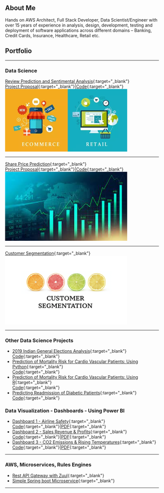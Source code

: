 ## About Me

Hands on AWS Architect, Full Stack Developer, Data Scientist/Engineer with over 15 years of experience in analysis, design, development, testing and deployment of software applications across different domains – Banking, Credit Cards, Insurance, Healthcare, Retail etc.


## Portfolio

---

### Data Science 

[Review Prediction and Sentimental Analysis](https://github.com/abhigyanmisra/dsc680/blob/master/Project1){:target="_blank"}
<br>
[Project Proposal](https://github.com/abhigyanmisra/dsc680/blob/master/Project1/Proposal%20-%20Review%20Prediction%20and%20Sentimental%20Analysis.docx){:target="_blank"}|[Code](https://github.com/abhigyanmisra/dsc680/blob/master/Project1/ReviewPredictionNSentimentalAnalysis.ipynb){:target="_blank"}
<br>
<img src="images/ecommerce-retail.png" width="400" />

---
[Share Price Prediction](/pdf/sample_presentation.pdf){:target="_blank"}
<br>
[Project Proposal](https://github.com/abhigyanmisra/dsc680/blob/master/Project2/Proposal%20-%20Share%20Price%20Prediction%20%26%20Trend%20Analysis.docx){:target="_blank"}|[Code](https://github.com/abhigyanmisra/dsc680/blob/master/Project2/SharePrediction.ipynb){:target="_blank"}
<img src="images/stock-market.jpg" width="400"/>

---
[Customer Segmentation](http://example.com/){:target="_blank"}
<br>
<img src="images/customer-segmentation.png" width="400"/>

---
### Other Data Science Projects

- [2019 Indian General Elections Analysis](https://github.com/abhigyanmisra/dsc680/tree/master/IndianElectionsAnalysis){:target="_blank"}
<br>[Code](https://github.com/abhigyanmisra/dsc680/blob/master/IndianElectionsAnalysis/IndianElectionAnalysis.ipynb){:target="_blank"}
- [Prediction of Mortality Risk for Cardio Vascular Patients: Using Python](https://github.com/abhigyanmisra/dsc680/tree/master/MortalityPredictionUsingPython){:target="_blank"}<br>[Code](https://github.com/abhigyanmisra/dsc680/blob/master/MortalityPredictionUsingPython/MortalityPredictionUsingPython.ipynb){:target="_blank"}
- [Prediction of Mortality Risk for Cardio Vascular Patients: Using R](https://github.com/abhigyanmisra/dsc680/tree/master/MortalityPredictionUsingR){:target="_blank"}<br>[Code](https://github.com/abhigyanmisra/dsc680/blob/master/MortalityPredictionUsingR/MortalityPredictionUsingR.Rmd){:target="_blank"}
- [Predicting Readmission of Diabetic Patients](https://github.com/abhigyanmisra/dsc680/tree/master/DiabeticReadmission){:target="_blank"}<br>[Code](https://github.com/abhigyanmisra/dsc680/blob/master/DiabeticReadmission/DiabeticReadmission.ipynb){:target="_blank"}

### Data Visualization - Dashboards - Using Power BI
- [Dashboard 1 - Airline Safety](https://github.com/abhigyanmisra/dsc680/blob/master/Dashboards/Airline){:target="_blank"}
  <br>[Code](https://github.com/abhigyanmisra/dsc680/blob/master/Dashboards/Airline/DSC640ProjectDashboard.pbix){:target="_blank"}|[PDF](https://github.com/abhigyanmisra/dsc680/blob/master/Dashboards/Airline/DSC640ProjectDashboard.pdf){:target="_blank"}
- [Dashboard 2 - Sales Revenue & Profits](https://github.com/abhigyanmisra/dsc680/blob/master/Dashboards/SalesNRevenue){:target="_blank"}
  <br>[Code](https://github.com/abhigyanmisra/dsc680/blob/master/Dashboards/SalesNRevenue/Milestone1-Dashboard-Repeat.pbix){:target="_blank"}|[PDF](https://github.com/abhigyanmisra/dsc680/blob/master/Dashboards/SalesNRevenue/Milestone1-Dashboard-Repeat.pdf){:target="_blank"}
- [Dashboard 3 - CO2 Emissions & Rising Temperatures](https://github.com/abhigyanmisra/dsc680/blob/master/Dashboards/Environment){:target="_blank"}
  <br>[Code](https://github.com/abhigyanmisra/dsc680/blob/master/Dashboards/Environment/Milestone1-Environment-Dashboard.pbix){:target="_blank"}|[PDF](https://github.com/abhigyanmisra/dsc680/blob/master/Dashboards/Environment/Milestone1-Environment-Dashboard.pdf){:target="_blank"}

---

### AWS, Microservices, Rules Engines
- [Rest API Gateway with Zuul](https://github.com/abhigyanmisra/api-gateway-sample){:target="_blank"}
- [Simple Spring boot Microservice](https://github.com/abhigyanmisra/simple-springboot-app){:target="_blank"}


---

